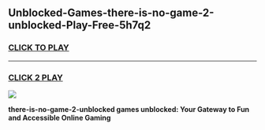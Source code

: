 
## Unblocked-Games-there-is-no-game-2-unblocked-Play-Free-5h7q2
<h3>
<a href="https://premium76.site?title=there-is-no-game-2-unblocked&ref=23A">CLICK TO PLAY</a></h3>
<hr>

<h3>
<a href="https://premium76.site?title=there-is-no-game-2-unblocked&ref=23A">CLICK 2 PLAY</a>
  
</h3>

<a href="https://premium76.site?title=there-is-no-game-2-unblocked&ref=23A"><img src="https://clearcache.store/games.png"></a>


**there-is-no-game-2-unblocked games unblocked: Your Gateway to Fun and Accessible Online Gaming**
